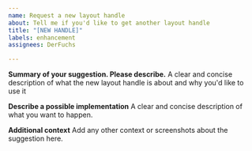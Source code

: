 ```yaml
---
name: Request a new layout handle
about: Tell me if you'd like to get another layout handle
title: "[NEW HANDLE]"
labels: enhancement
assignees: DerFuchs

---
```


**Summary of your suggestion. Please describe.**
A clear and concise description of what the new layout handle is about and why you'd like to use it

**Describe a possible implementation**
A clear and concise description of what you want to happen.

**Additional context**
Add any other context or screenshots about the suggestion here.
